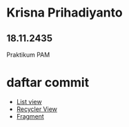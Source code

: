 # Krisna Prihadiyanto
## 18.11.2435

Praktikum PAM

# daftar commit
* [List view](https://github.com/koleksiprihadi/PraktikumPAM/tree/afaaadc0d0ee167d1055cb81feccb097cee4e4f3)
* [Recycler View](https://github.com/koleksiprihadi/PraktikumPAM/tree/7f072dbb8c0fa35fa0076bfd80cecd7e6fcc5078)
* [Fragment](https://github.com/koleksiprihadi/PraktikumPAM/tree/ac8b12c1dbabe079419557ef2f3978427580ba48)